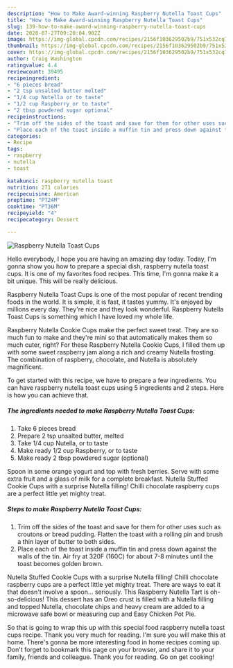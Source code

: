```yaml
---
description: "How to Make Award-winning Raspberry Nutella Toast Cups"
title: "How to Make Award-winning Raspberry Nutella Toast Cups"
slug: 139-how-to-make-award-winning-raspberry-nutella-toast-cups
date: 2020-07-27T09:20:04.902Z
image: https://img-global.cpcdn.com/recipes/2156f103629502b9/751x532cq70/raspberry-nutella-toast-cups-recipe-main-photo.jpg
thumbnail: https://img-global.cpcdn.com/recipes/2156f103629502b9/751x532cq70/raspberry-nutella-toast-cups-recipe-main-photo.jpg
cover: https://img-global.cpcdn.com/recipes/2156f103629502b9/751x532cq70/raspberry-nutella-toast-cups-recipe-main-photo.jpg
author: Craig Washington
ratingvalue: 4.4
reviewcount: 39495
recipeingredient:
- "6 pieces bread"
- "2 tsp unsalted butter melted"
- "1/4 cup Nutella or to taste"
- "1/2 cup Raspberry or to taste"
- "2 tbsp powdered sugar optional"
recipeinstructions:
- "Trim off the sides of the toast and save for them for other uses such as croutons or bread pudding. Flatten the toast with a rolling pin and brush a thin layer of butter to both sides."
- "Place each of the toast inside a muffin tin and press down against the walls of the tin. Air fry at 320F (160C) for about 7-8 minutes until the toast becomes golden brown."
categories:
- Recipe
tags:
- raspberry
- nutella
- toast

katakunci: raspberry nutella toast 
nutrition: 271 calories
recipecuisine: American
preptime: "PT24M"
cooktime: "PT36M"
recipeyield: "4"
recipecategory: Dessert

---
```



![Raspberry Nutella Toast Cups](https://img-global.cpcdn.com/recipes/2156f103629502b9/751x532cq70/raspberry-nutella-toast-cups-recipe-main-photo.jpg)

Hello everybody, I hope you are having an amazing day today. Today, I'm gonna show you how to prepare a special dish, raspberry nutella toast cups. It is one of my favorites food recipes. This time, I'm gonna make it a bit unique. This will be really delicious.

Raspberry Nutella Toast Cups is one of the most popular of recent trending foods in the world. It is simple, it is fast, it tastes yummy. It's enjoyed by millions every day. They're nice and they look wonderful. Raspberry Nutella Toast Cups is something which I have loved my whole life.

Raspberry Nutella Cookie Cups make the perfect sweet treat. They are so much fun to make and they&#39;re mini so that automatically makes them so much cuter, right? For these Raspberry Nutella Cookie Cups, I filled them up with some sweet raspberry jam along a rich and creamy Nutella frosting. The combination of raspberry, chocolate, and Nutella is absolutely magnificent.


To get started with this recipe, we have to prepare a few ingredients. You can have raspberry nutella toast cups using 5 ingredients and 2 steps. Here is how you can achieve that.

<!--inarticleads1-->

##### The ingredients needed to make Raspberry Nutella Toast Cups:

1. Take 6 pieces bread
1. Prepare 2 tsp unsalted butter, melted
1. Take 1/4 cup Nutella, or to taste
1. Make ready 1/2 cup Raspberry, or to taste
1. Make ready 2 tbsp powdered sugar (optional)


Spoon in some orange yogurt and top with fresh berries. Serve with some extra fruit and a glass of milk for a complete breakfast. Nutella Stuffed Cookie Cups with a surprise Nutella filling! Chilli chocolate raspberry cups are a perfect little yet mighty treat. 

<!--inarticleads2-->

##### Steps to make Raspberry Nutella Toast Cups:

1. Trim off the sides of the toast and save for them for other uses such as croutons or bread pudding. Flatten the toast with a rolling pin and brush a thin layer of butter to both sides.
1. Place each of the toast inside a muffin tin and press down against the walls of the tin. Air fry at 320F (160C) for about 7-8 minutes until the toast becomes golden brown.


Nutella Stuffed Cookie Cups with a surprise Nutella filling! Chilli chocolate raspberry cups are a perfect little yet mighty treat. There are ways to eat it that doesn&#39;t involve a spoon… seriously. This Raspberry Nutella Tart is oh-so-delicious! This dessert has an Oreo crust is filled with a Nutella filling and topped Nutella, chocolate chips and heavy cream are added to a microwave safe bowl or measuring cup and Easy Chicken Pot Pie. 

So that is going to wrap this up with this special food raspberry nutella toast cups recipe. Thank you very much for reading. I'm sure you will make this at home. There's gonna be more interesting food in home recipes coming up. Don't forget to bookmark this page on your browser, and share it to your family, friends and colleague. Thank you for reading. Go on get cooking!
